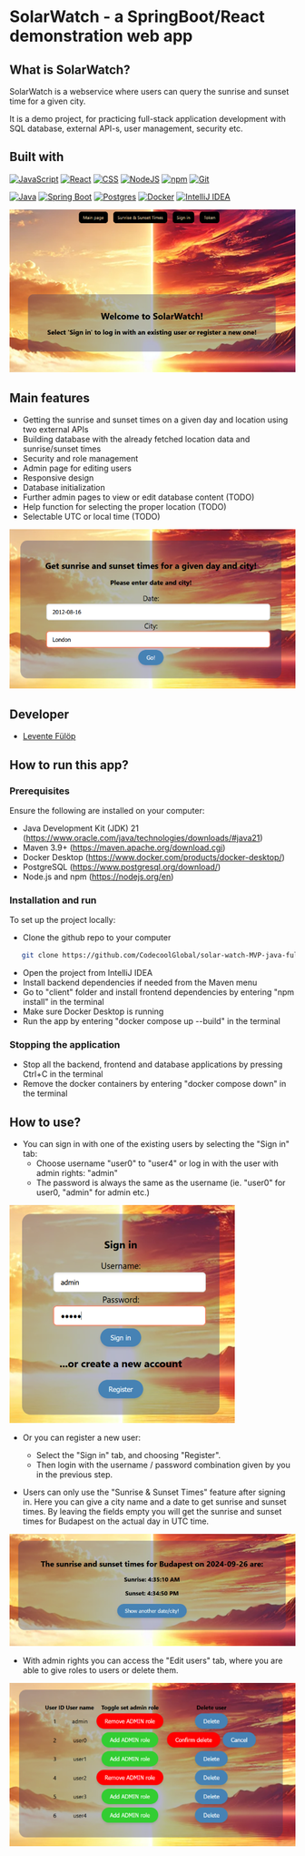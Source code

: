 # SolarWatch - a SpringBoot/React demonstration web app


## What is SolarWatch?

SolarWatch is a webservice where users can query the sunrise and sunset time for a given city. 

It is a demo project, for practicing full-stack application development with SQL database, external API-s, user management, security etc.

## Built with
[![JavaScript](https://img.shields.io/badge/JavaScript-F7DF1E?logo=javascript&logoColor=000)](#) 
[![React](https://img.shields.io/badge/React-%2320232a.svg?logo=react&logoColor=%2361DAFB)](#) [![CSS](https://img.shields.io/badge/CSS-1572B6?logo=css3&logoColor=fff)](#)
[![NodeJS](https://img.shields.io/badge/Node.js-6DA55F?logo=node.js&logoColor=white)](#)
[![npm](https://img.shields.io/badge/npm-CB3837?logo=npm&logoColor=fff)](#)
[![Git](https://img.shields.io/badge/Git-F05032?logo=git&logoColor=fff)](#)

[![Java](https://img.shields.io/badge/Java-%23ED8B00.svg?logo=openjdk&logoColor=white)](#)
  [![Spring Boot](https://img.shields.io/badge/Spring%20Boot-6DB33F?logo=springboot&logoColor=fff)](#)
[![Postgres](https://img.shields.io/badge/Postgres-%23316192.svg?logo=postgresql&logoColor=white)](#)
[![Docker](https://img.shields.io/badge/Docker-2496ED?logo=docker&logoColor=fff)](#)
[![IntelliJ IDEA](https://img.shields.io/badge/IntelliJIDEA-000000.svg?logo=intellij-idea&logoColor=white)](#)

![SolarWatch_main.png](./images/SolarWatch_main_67pc.png)


## Main features

- Getting the sunrise and sunset times on a given day and location using two external APIs
- Building database with the already fetched location data and sunrise/sunset times
- Security and role management
- Admin page for editing users
- Responsive design
- Database initialization
- Further admin pages to view or edit database content (TODO)
- Help function for selecting the proper location (TODO)
- Selectable UTC or local time (TODO)

![Solarwatch_SRSS_form_70pc.png](./images/Solarwatch_SRSS_form_70pc.png)

## Developer
- [Levente Fülöp](https://github.com/fulopl)

## How to run this app?

### Prerequisites
Ensure the following are installed on your computer:
- Java Development Kit (JDK) 21 (https://www.oracle.com/java/technologies/downloads/#java21)
- Maven 3.9+ (https://maven.apache.org/download.cgi)
- Docker Desktop (https://www.docker.com/products/docker-desktop/)
- PostgreSQL (https://www.postgresql.org/download/)
- Node.js and npm (https://nodejs.org/en)

### Installation and run
To set up the project locally:
- Clone the github repo to your computer 
```sh
   git clone https://github.com/CodecoolGlobal/solar-watch-MVP-java-fulopl
   ```
- Open the project from IntelliJ IDEA
- Install backend dependencies if needed from the Maven menu
- Go to "client" folder and install frontend dependencies by entering "npm install" in the terminal
- Make sure Docker Desktop is running
- Run the app by entering "docker compose up --build" in the terminal

### Stopping the application
- Stop all the backend, frontend and database applications by pressing Ctrl+C in the terminal
- Remove the docker containers by entering "docker compose down" in the terminal

## How to use?
- You can sign in with one of the existing users by selecting the "Sign in" tab:
  - Choose username "user0" to "user4" or log in with the user with admin rights: "admin"
  - The password is always the same as the username (ie. "user0" for user0, "admin" for admin etc.)

![SolarWatch_signin.png](./images/SolarWatch_signin_60pc.png)

- Or you can register a new user: 
  - Select the "Sign in" tab, and choosing "Register".
  - Then login with the username / password combination given by you in the previous step.


- Users can only use the "Sunrise & Sunset Times" feature after signing in.
Here you can give a city name and a date to get sunrise and sunset times.
By leaving the fields empty you will get the sunrise and sunset times for Budapest on the actual day in UTC time.

![Solarwatch_Budapest_times.png](./images/Solarwatch_Budapest_times_70pc.png)


- With admin rights you can access the "Edit users" tab, where you are able to give roles to users or delete them.

![Solarwatch_edit_users_67pc.png](./images/Solarwatch_edit_users_67pc.png)

